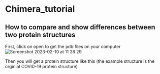 # Chimera_tutorial
## How to compare and show differences between two protein structures
First, click on open to get the pdb files on your computer
![Screenshot 2023-02-10 at 11 28 29](https://user-images.githubusercontent.com/112228504/218186012-aedbc34e-1b5f-4a10-9948-dc6489d8e709.png)

Then you will get a protein structure like this (the example structure is the orginial COVID-19 protein structure)
